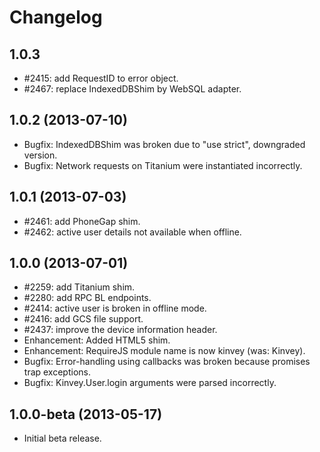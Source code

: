 # Changelog

## 1.0.3
* #2415: add RequestID to error object.
* #2467: replace IndexedDBShim by WebSQL adapter.

## 1.0.2 (2013-07-10)
* Bugfix: IndexedDBShim was broken due to "use strict", downgraded version.
* Bugfix: Network requests on Titanium were instantiated incorrectly. 

## 1.0.1 (2013-07-03)
* #2461: add PhoneGap shim.
* #2462: active user details not available when offline.

## 1.0.0 (2013-07-01)
* #2259: add Titanium shim.
* #2280: add RPC BL endpoints.
* #2414: active user is broken in offline mode.
* #2416: add GCS file support.
* #2437: improve the device information header.
* Enhancement: Added HTML5 shim.
* Enhancement: RequireJS module name is now kinvey (was: Kinvey).
* Bugfix: Error-handling using callbacks was broken because promises trap exceptions.
* Bugfix: Kinvey.User.login arguments were parsed incorrectly.

## 1.0.0-beta (2013-05-17)
* Initial beta release.